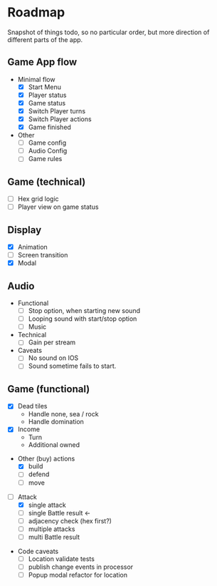 # Roadmap

Snapshot of things todo, so no particular order, but more direction of different
parts of the app.

## Game App flow

- Minimal flow
  - [x] Start Menu
  - [x] Player status
  - [x] Game status
  - [x] Switch Player turns
  - [x] Switch Player actions
  - [x] Game finished

- Other
  - [ ] Game config
  - [ ] Audio Config
  - [ ] Game rules

## Game (technical)

- [ ] Hex grid logic
- [ ] Player view on game status

## Display

- [x] Animation
- [ ] Screen transition
- [x] Modal

## Audio

- Functional
  - [ ] Stop option, when starting new sound
  - [ ] Looping sound with start/stop option
  - [ ] Music
- Technical
  - [ ] Gain per stream
- Caveats
  - [ ] No sound on IOS
  - [ ] Sound sometime fails to start.

## Game (functional)

- [x] Dead tiles
  - Handle none, sea / rock
  - Handle domination
- [x] Income
  - Turn
  - Additional owned
- Other (buy) actions
  - [x] build
  - [ ] defend
  - [ ] move
- [ ] Attack
  - [x] single attack
  - [ ] single Battle result <-
  - [ ] adjacency check (hex first?)
  - [ ] multiple attacks
  - [ ] multi Battle result

- Code caveats
  - [ ] Location validate tests
  - [ ] publish change events in processor
  - [ ] Popup modal refactor for location
